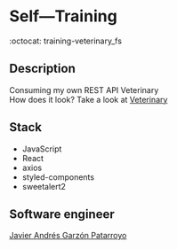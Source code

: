 # Self―Training
:octocat: training-veterinary_fs

## Description
Consuming my own REST API Veterinary  
How does it look? Take a look at [Veterinary](https://javierandresgp.github.io/training-veterinary_fs/)

## Stack
* JavaScript
* React
* axios
* styled-components
* sweetalert2

## Software engineer
[Javier Andrés Garzón Patarroyo](https://www.javierandresgp.com)
